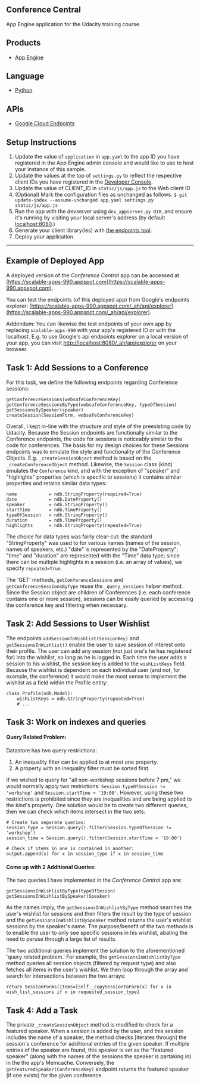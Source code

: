 ## Conference Central
App Engine application for the Udacity training course.

## Products
- [App Engine][1]

## Language
- [Python][2]

## APIs
- [Google Cloud Endpoints][3]

## Setup Instructions
1.  Update the value of `application` in `app.yaml` to the app ID you
    have registered in the App Engine admin console and would like to use to host
    your instance of this sample.
2.  Update the values at the top of `settings.py` to
    reflect the respective client IDs you have registered in the
    [Developer Console][4].
3.  Update the value of CLIENT_ID in `static/js/app.js` to the Web client ID
4.  (Optional) Mark the configuration files as unchanged as follows:
    `$ git update-index --assume-unchanged app.yaml settings.py static/js/app.js`
5.  Run the app with the devserver using `dev_appserver.py DIR`, and ensure it's running by visiting
    your local server's address (by default [localhost:8080][5].)
6.  Generate your client library(ies) with [the endpoints tool][6].
7.  Deploy your application.


[1]: https://developers.google.com/appengine
[2]: http://python.org
[3]: https://developers.google.com/appengine/docs/python/endpoints/
[4]: https://console.developers.google.com/
[5]: https://localhost:8080/
[6]: https://developers.google.com/appengine/docs/python/endpoints/endpoints_tool
___________________________________________________________


## Example of Deployed App
A deployed version of the *Conference Central* app can be accessed at [https://scalable-apps-990.appspot.com](https://scalable-apps-990.appspot.com). 

You can test the endpoints (of this deployed app) from Google's endpoints explorer: [https://scalable-apps-990.appspot.com/_ah/api/explorer](https://scalable-apps-990.appspot.com/_ah/api/explorer).

Addendum: You can likewise the test endpoints of your own app by replacing `scalable-apps-990` with your app's registered ID or with the localhost. E.g. to use Google's api endpoints explorer on a local version of your app, you can visit [http://localhost:8080/_ah/api/explorer](http://localhost:8080/_ah/api/explorer) on your browser.


## Task 1: Add Sessions to a Conference
For this task, we define the following endpoints regarding Conference sessions:

```
getConferenceSessions(websafeConferenceKey)
getConferenceSessionsByType(websafeConferenceKey, typeOfSession)
getSessionsBySpeaker(speaker)
createSession(SessionForm, websafeConferenceKey)
```

Overall, I kept in-line with the structure and style of the preexisting code by Udacity. Because the Session endpoints are functionally similar to the Conference endpoints, the code for sessions is noticeably similar to the code for conferences. The basis for my design choices for these Sessions endpoints was to emulate the style and functionality of the Conference Objects. E.g. `_createSessionObject` method is based on the `_createConferenceObject` method. Likewise, the `Session` class (kind) emulates the `Conference` kind, and with the exception of "speaker" and "highlights" properties (which is specific to sessions) it contains similar properties and retains similar data types:

```
name            = ndb.StringProperty(required=True)
date            = ndb.DateProperty()
speaker         = ndb.StringProperty()
startTime       = ndb.TimeProperty()
typeOfSession   = ndb.StringProperty()
duration        = ndb.TimeProperty()
highlights      = ndb.StringProperty(repeated=True)
```

The choice for data types was fairly clear-cut: the standard "StringProperty" was used to for various names (names of the session, names of speakers, etc.) "date" is represented by the "DateProperty"; "time" and "duration" are represented with the "Time" data type; since there can be multiple highlights in a session (i.e. an array of values), we specify `repeated=True`.

The 'GET' methods, `getConferenceSessions` and `getConferenceSessionsByType` reuse the `_query_sessions` helper method. Since the Session object are children of Conferences (i.e. each conference contains one or more session), sessions can be easily queried by accessing the conference key and filtering when necessary.


## Task 2: Add Sessions to User Wishlist
The endpoints `addSessionToWishlist(SessionKey)` and `getSessionsInWishlist()` enable the user to save session of interest onto their profile. The user can add any session (not just one's he has registered for) into the wishlist, so long as he is logged in. Each time the user adds a session to his wishlist, the session key is added to the `wishListKeys` field. Because the wishlist is dependent on each individual user (and not, for example, the conference) it would make the most sense to implement the wishlist as a field within the Profile entity:
```
class Profile(ndb.Model):
	wishListKeys = ndb.StringProperty(repeated=True)
	# ...
```


## Task 3: Work on indexes and queries
#### Query Related Problem:
Datastore has two query restrictions:
1. An inequality filter can be applied to at most one property.
2. A property with an inequality filter must be sorted first.

If we wished to query for "all non-workshop sessions before 7 pm," we would normally apply two restrictions: `Session.typeOfSession != 'workshop'` and `Session.startTime < '19:00'`. However, using these two restrictions is prohibited since they are inequalities and are being applied to the kind's property.
One solution would be to create two different queries, then we can check which items intersect in the two sets:
```
# Create two separate queries:
session_type = Session.query().filter(Session.typeOfSession != 'workshop')
session_time = Session.query().filter(Session.startTime < '19:00')

# Check if items in one is contained in another:
output.append(x) for x in session_type if x in session_time
```

#### Come up with 2 Additional Queries:
The two queries I have implemented in the *Conference Central* app are:
```
getSessionsInWishlistByType(typeOfSesion)
getSessionsInWishlistBySpeaker(Speaker)
```
As the names imply, the `getSessionsInWishlistByType` method searches the user's wishlist for sessions and then filters the result by the type of session and the `getSessionsInWishlistBySpeaker` method returns the user's wishlist sessions by the speaker's name. The purpose/benefit of the two methods is to enable the user to only see specific sessions in his wishlist, abating the need to peruse through a large list of results.

The two additional queries implement the solution to the aforementioned 'query related problem.' For example,  the `getSessionsInWishlistByType` method 
queries all session objects (filtered by request type) and also fetches all items in the user's wishlist. We then loop through the array and search for intersections between the two arrays:
```
return SessionForms(items=[self._copySessionToForm(x) for x in wish_list_sessions if x in requested_session_type]
```


## Task 4: Add a Task

The private `_createSessionObject` method is modified to check for a featured speaker. When a session is added by the user, and this session includes the name of a speaker, the method checks [iterates through] the session's conference for additional entries of the given speaker. If multiple entries of the speaker are found, this speaker is set as the "featured speaker" (along with the names of the sessions the speaker is partaking in) in the the app's Memcache. Conversely, the `getFeaturedSpeaker(ConferenceKey)` endpoint returns the featured speaker (if one exists) for the given conference.